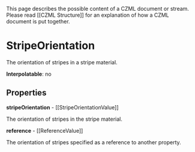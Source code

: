 This page describes the possible content of a CZML document or stream.  Please read [[CZML Structure]] for an explanation of how a CZML document is put together.

# StripeOrientation

The orientation of stripes in a stripe material.

**Interpolatable**: no

## Properties

**stripeOrientation** - [[StripeOrientationValue]]

The orientation of stripes in the stripe material.


**reference** - [[ReferenceValue]]

The orientation of stripes specified as a reference to another property.


